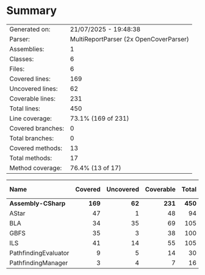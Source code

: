 ﻿# Summary
|||
|:---|:---|
| Generated on: | 21/07/2025 - 19:48:38 |
| Parser: | MultiReportParser (2x OpenCoverParser) |
| Assemblies: | 1 |
| Classes: | 6 |
| Files: | 6 |
| Covered lines: | 169 |
| Uncovered lines: | 62 |
| Coverable lines: | 231 |
| Total lines: | 450 |
| Line coverage: | 73.1% (169 of 231) |
| Covered branches: | 0 |
| Total branches: | 0 |
| Covered methods: | 13 |
| Total methods: | 17 |
| Method coverage: | 76.4% (13 of 17) |

|**Name**|**Covered**|**Uncovered**|**Coverable**|**Total**|**Line coverage**|**Covered**|**Total**|**Branch coverage**|**Covered**|**Total**|**Method coverage**|
|:---|---:|---:|---:|---:|---:|---:|---:|---:|---:|---:|---:|
|**Assembly-CSharp**|**169**|**62**|**231**|**450**|**73.1%**|**0**|**0**|****|**13**|**17**|**76.4%**|
|AStar|47|1|48|94|97.9%|0|0||2|2|100%|
|BLA|34|35|69|105|49.2%|0|0||1|2|50%|
|GBFS|35|3|38|100|92.1%|0|0||2|2|100%|
|ILS|41|14|55|105|74.5%|0|0||4|5|80%|
|PathfindingEvaluator|9|5|14|30|64.2%|0|0||1|2|50%|
|PathfindingManager|3|4|7|16|42.8%|0|0||3|4|75%|
